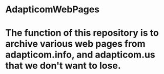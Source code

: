 # AdapticomWebPages
# The function of this repository is to archive various web pages from adapticom.info, and adapticom.us that we don't want to lose.

